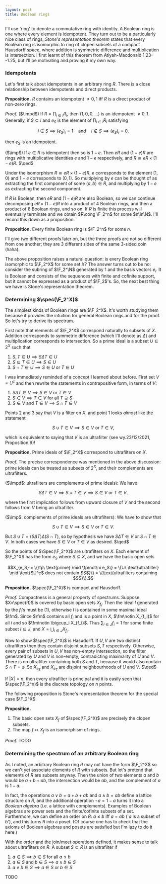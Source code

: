 ```yaml
---
layout: post
title: Boolean rings
---
```

I'll use 'ring' to denote a commutative ring with identity. A Boolean
ring is one where every element is idempotent. They turn out to be a
particularly nice class of rings; *Stone's representation theorem*
states that every Boolean ring is isomorphic to ring of clopen subsets
of a compact Hausdorff space, where addition is symmetric difference
and multiplication is intersection. I first learnt of this theorem
from Atiyah-Macdonald 1.23--1.25, but I'll be motivating and proving
it my own way.

### Idempotents

Let's first talk about idempotents in an arbitrary ring $R$. There is
a close relationship between idempotents and direct products.

**Proposition.** $R$ contains an idempotent $\neq0,1$ iff $R$ is a
direct product of non-zero rings.

*Proof.*
($\impd$) If $R=\prod_{i\in I} R_i$, then $(1,0,0,\ldots)$ is an
idempotent $\neq0,1$. Generally, if $S\subseteq I$ and $e_S$ is the
element of $\prod_{i\in I} R_i$ satisfying

$$i\in S\implies (e_S)_i=1 \quad\text{and}\quad i\notin S\implies (e_S)_i=0,$$

then $e_S$ is an idempotent.

($\imp$) If $e\in R$ is idempotent then so is $1-e$. Then $eR$ and
$(1-e)R$ are rings with multiplicative identities $e$ and $1-e$
respectively, and $R\cong eR\times (1-e)R$. $\qed$

Under the isomorphism $R\cong eR\times (1-e)R$, $e$ corresponds to the
element $(1,0)$ and $1-e$ corresponds to $(0,1)$. So multiplying by
$e$ can be thought of as extracting the first component of some
$(a,b)\in R$, and multiplying by $1-e$ as extracting the second
component.

If $R$ is Boolean, then $eR$ and $(1-e)R$ are also Boolean, so we can
continue decomposing $eR\times (1-e)R$ into a product of 4 Boolean
rings, and then a product of 8 Boolean rings, and so on. If $R$ is
finite this process will eventually terminate and we obtain $R\cong
\F_2^n$ for some $n\in\N$. I'll record this down as a proposition.

**Proposition.** Every finite Boolean ring is $\F_2^n$ for some $n$.

I'll give two different proofs later on, but the three proofs are not
so different from one another; they are 3 different sides of the same
3-sided coin (haha).

The above proposition raises a natural question: is every Boolean ring
isomorphic to $\F_2^X$ for some set $X$? The answer turns out to be
no: consider the subring of $\F_2^\N$ generated by $1$ and the basis
vectors $e_i$. It is Boolean and consists of the sequences with finite
and cofinite support, but it cannot be expressed as a product of
$\F_2$'s. So, the next best thing we have is Stone's representation
theorem.

### Determining $\spec(\F_2^X)$

The simplest kinds of Boolean rings are $\F_2^X$. It's worth studying
them because it provides the intuition for general Boolean rings and
for the proof. So let's try to derive its spectrum.

First note that elements of $\F_2^X$ correspond naturally to subsets
of $X$. Addition corresponds to symmetric difference (which I'll
denote as $\Delta$) and multiplication corresponds to intersection. So
a prime ideal is a subset $U\subseteq 2^X$ such that

1. $S,T\in U \implies S\Delta T\in U$
2. $S\subseteq T\in U \implies S\in U$
3. $S\cap T \in U \implies S\in U\ \text{or}\ T\in U$

I was immediately reminded of a concept I learned about before. First
set $V=U^c$ and then rewrite the statements in contrapositive form, in
terms of $V$:

1. $S\Delta T\in V \implies S\in V\ \text{or}\ T\in V$
2. $S\in V \implies T\in V\ \text{for all $T\supseteq S$}$
3. $S\in V\ \text{and}\ T\in V \implies S\cap T \in V$

Points 2 and 3 say that $V$ is a filter on $X$, and point 1 looks
*almost* like the statement

$$S\cup T\in V \implies S\in V\ \text{or}\ T\in V,$$

which is equivalent to saying that $V$ is an ultrafilter (see
wy.23/12/2021, Proposition 9)!

**Proposition.** Prime ideals of $\F_2^X$ correspond to ultrafilters
  on $X$.

*Proof.* The precise correspondence was mentioned in the above
 discussion: prime ideals can be treated as subsets of $2^X$, and
 their complements are ultrafilters.

($\impd$: ultrafilters are complements of prime ideals): We have

$$S\Delta T\in V \implies S\cup T\in V \implies S\in V\ \text{or}\ T\in V,$$

where the first implication follows from upward closure of $V$ and the
second follows from $V$ being an ultrafilter.

($\imp$: complements of prime ideals are ultrafilters): We have to show that

$$S\cup T\in V \implies S\in V\ \text{or}\ T\in V.$$

But $S\cup T = (S\Delta T)\Delta(S\cap T)$, so by hypothesis we have
$S\Delta T\in V$ or $S\cap T\in V$. In both cases we have $S\in V$ or
$T\in V$ as desired. $\qed$

So the points of $\Spec(\F_2^X)$ are ultrafilters on $X$. Each element
of $\F_2^X$ has the form $e_S$ where $S\subseteq X$, and we have the
basic open sets

$$X_{e_S} = \{\fp\ \text{prime} \mid \fp\not\ni e_S\} = \{U\
\text{ultrafilter} \mid \text{$U^c$ does not contain $S$}\} =
\{\text{ultrafilters containing $S$}\}.$$

**Proposition.** $\spec(\F_2^X)$ is compact and Hausdorff.

*Proof.* Compactness is a general property of spectrums. Suppose
 $X=\spec(R)$ is covered by basic open sets $X_{f_i}$. Then the ideal
 $I$ generated by the $f_i$'s must be $(1)$, otherwise $I$ is
 contained in some maximal ideal $\fm$. Since $\fm$ contains all $f_i$
 and is a point in $X$, $\fm\notin X_{f_i}$ for all $i$ and so
 $\fm\notin \bigcup_i X_{f_i}$. Thus $\sum_{i\in J} f_i=1$ for some
 finite subset $I\subseteq J$, and $X=\bigcup_{i\in J} X_{f_i}$.

Now to show $\spec(\F_2^X)$ is Hasudorff. If $U,V$ are two distinct
ultrafilters then they contain disjoint subsets $S,T$
respectively. Otherwise, every pair of subsets in $U,V$ has non-empty
intersection, so the filter generated by $U$ and $V$ is non-empty,
contradicting maximality of $U$ and $V$. There is no ultrafilter
containing both $S$ and $T$, because it would also contain $S\cap
T=\varnothing$. So $X_{e_S}$ and $X_{e_T}$ are disjoint neighbourhoods
of $U$ and $V$. $\qed$

If $|X|=n$, then every ultrafilter is principal and it is easily seen
that $\spec(\F_2^n)$ is the discrete topology on $n$ points.

The following proposition is Stone's representation theorem for the
special case $\F_2^X$:

**Proposition.**
1. The basic open sets $X_f$ of $\spec(\F_2^X)$ are precisely the clopen subsets.
2. The map $f\mapsto X_f$ is an isomorphism of rings.

*Proof.* TODO

### Determining the spectrum of an arbitrary Boolean ring

As I noted, an arbitrary Boolean ring $R$ may not have the form
$\F_2^X$ so we can't yet associate elements of $R$ with subsets. But
let's pretend that elements of $R$ are subsets anyway. Then the union
of two elements $a$ and $b$ would be $a+b+ab$, the intersection would
be $ab$, and the complement of $a$ is $1-a$.

In fact, the operations $a\vee b = a+b+ab$ and $a\wedge b = ab$ define
a lattice structure on $R$, and the additional operation $\neg a =
1-a$ turns it into a *Boolean algebra* (i.e. a lattice with
complements). Examples of Boolean algebras are power sets and the
finite/cofinite subsets of a set. Furthermore, we can define an order
on $R$: $a\le b$ iff $a=ab$ (`$a$ is a subset of $b$'), and this turns
$R$ into a poset. (Of course one has to check that the axioms of
Boolean algebras and posets are satisfied but I'm lazy to do it here.)

With the order and the join/meet operations defined, it makes sense to
talk about ultrafilters on $R$. A subset $S\subseteq R$ is an
ultrafilter if

1. $a\in S \implies b\in S\ \text{for all $a\le b$}$
2. $a\in S\ \text{and}\ b\in S \implies a\wedge b\in S$
3. $a\vee b\in S \implies a\in S\ \text{or}\ b\in S$

TODO